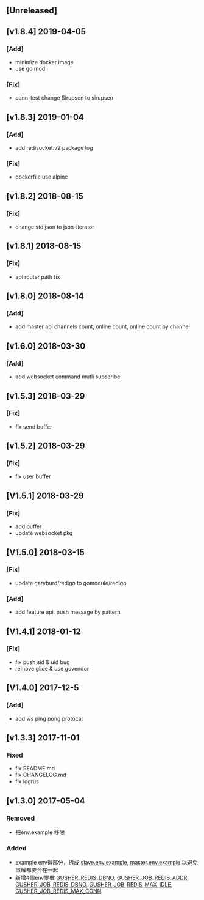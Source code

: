 ## [Unreleased]

## [v1.8.4] 2019-04-05

### [Add]

- minimize docker image
- use go mod

### [Fix]

- conn-test change Sirupsen to sirupsen



## [v1.8.3] 2019-01-04

### [Add]
- add redisocket.v2 package log

### [Fix]
- dockerfile use alpine

## [v1.8.2] 2018-08-15

### [Fix]
- change std json to json-iterator

## [v1.8.1] 2018-08-15

### [Fix]
- api router path fix

## [v1.8.0] 2018-08-14

### [Add]
- add master api channels count, online count, online count by channel

## [v1.6.0] 2018-03-30

### [Add]
- add websocket command mutli subscribe

## [v1.5.3] 2018-03-29

### [Fix]
- fix send buffer

## [v1.5.2] 2018-03-29

### [Fix]
- fix user buffer

## [V1.5.1] 2018-03-29

### [Fix]
- add buffer
- update websocket pkg


## [V1.5.0] 2018-03-15

### [Fix] 
- update garyburd/redigo to gomodule/redigo

### [Add]
- add feature api. push message by pattern


## [V1.4.1] 2018-01-12

### [Fix]
- fix push sid & uid bug
- remove glide & use govendor


## [V1.4.0] 2017-12-5

### [Add]
- add ws ping pong protocal

## [v1.3.3] 2017-11-01

### Fixed
- fix README.md
- fix CHANGELOG.md
- fix logrus

## [v1.3.0] 2017-05-04

### Removed
- 把env.example 移除

### Added
- example env得部分，拆成 [slave.env.example](./slave.env.example), [master.env.example](./master.env.example) 以避免誤解都要合在一起
- 新增4個env變數 [GUSHER_REDIS_DBNO](./master.env.example#L3), [GUSHER_JOB_REDIS_ADDR](./slave.env.example#L8), [GUSHER_JOB_REDIS_DBNO](./slave.env.example#L9), [GUSHER_JOB_REDIS_MAX_IDLE](./slave.env.example#L10), [GUSHER_JOB_REDIS_MAX_CONN](./slave.env.example#L11)
